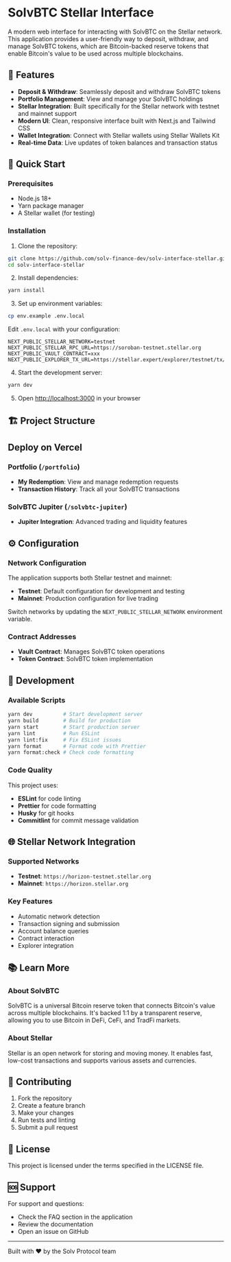 # SolvBTC Stellar Interface

A modern web interface for interacting with SolvBTC on the Stellar network. This application provides a user-friendly way to deposit, withdraw, and manage SolvBTC tokens, which are Bitcoin-backed reserve tokens that enable Bitcoin's value to be used across multiple blockchains.

## 🌟 Features

- **Deposit & Withdraw**: Seamlessly deposit and withdraw SolvBTC tokens
- **Portfolio Management**: View and manage your SolvBTC holdings
- **Stellar Integration**: Built specifically for the Stellar network with testnet and mainnet support
- **Modern UI**: Clean, responsive interface built with Next.js and Tailwind CSS
- **Wallet Integration**: Connect with Stellar wallets using Stellar Wallets Kit
- **Real-time Data**: Live updates of token balances and transaction status

## 🚀 Quick Start

### Prerequisites

- Node.js 18+ 
- Yarn package manager
- A Stellar wallet (for testing)

### Installation

1. Clone the repository:
```bash
git clone https://github.com/solv-finance-dev/solv-interface-stellar.git
cd solv-interface-stellar
```

2. Install dependencies:
```bash
yarn install
```

3. Set up environment variables:
```bash
cp env.example .env.local
```

Edit `.env.local` with your configuration:
```env
NEXT_PUBLIC_STELLAR_NETWORK=testnet
NEXT_PUBLIC_STELLAR_RPC_URL=https://soroban-testnet.stellar.org
NEXT_PUBLIC_VAULT_CONTRACT=xxx
NEXT_PUBLIC_EXPLORER_TX_URL=https://stellar.expert/explorer/testnet/tx/
```

4. Start the development server:
```bash
yarn dev
```

5. Open [http://localhost:3000](http://localhost:3000) in your browser

## 🏗️ Project Structure

## Deploy on Vercel

### Portfolio (`/portfolio`)
- **My Redemption**: View and manage redemption requests
- **Transaction History**: Track all your SolvBTC transactions

### SolvBTC Jupiter (`/solvbtc-jupiter`)
- **Jupiter Integration**: Advanced trading and liquidity features

## ⚙️ Configuration

### Network Configuration

The application supports both Stellar testnet and mainnet:

- **Testnet**: Default configuration for development and testing
- **Mainnet**: Production configuration for live trading

Switch networks by updating the `NEXT_PUBLIC_STELLAR_NETWORK` environment variable.

### Contract Addresses

- **Vault Contract**: Manages SolvBTC token operations
- **Token Contract**: SolvBTC token implementation

## 🔧 Development

### Available Scripts

```bash
yarn dev          # Start development server
yarn build        # Build for production
yarn start        # Start production server
yarn lint         # Run ESLint
yarn lint:fix     # Fix ESLint issues
yarn format       # Format code with Prettier
yarn format:check # Check code formatting
```

### Code Quality

This project uses:
- **ESLint** for code linting
- **Prettier** for code formatting
- **Husky** for git hooks
- **Commitlint** for commit message validation

## 🌐 Stellar Network Integration

### Supported Networks
- **Testnet**: `https://horizon-testnet.stellar.org`
- **Mainnet**: `https://horizon.stellar.org`

### Key Features
- Automatic network detection
- Transaction signing and submission
- Account balance queries
- Contract interaction
- Explorer integration

## 📚 Learn More

### About SolvBTC
SolvBTC is a universal Bitcoin reserve token that connects Bitcoin's value across multiple blockchains. It's backed 1:1 by a transparent reserve, allowing you to use Bitcoin in DeFi, CeFi, and TradFi markets.

### About Stellar
Stellar is an open network for storing and moving money. It enables fast, low-cost transactions and supports various assets and currencies.

## 🤝 Contributing

1. Fork the repository
2. Create a feature branch
3. Make your changes
4. Run tests and linting
5. Submit a pull request

## 📄 License

This project is licensed under the terms specified in the LICENSE file.

## 🆘 Support

For support and questions:
- Check the FAQ section in the application
- Review the documentation
- Open an issue on GitHub

---

Built with ❤️ by the Solv Protocol team
